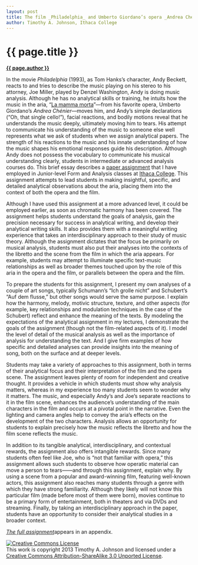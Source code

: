 ```yaml
---
layout: post
title: The film _Philadelphia_ and Umberto Giordano’s opera _Andrea Chénier_&#58; A Contextual Approach to Analytical Writing
author: Timothy A. Johnson, Ithaca College
---
```


{{ page.title }}
================

[**{{ page.author }}**](http://faculty.ithaca.edu/tjohnson/)

In the movie _Philadelphia_ (1993), as Tom Hanks’s character, Andy Beckett, reacts to and tries to describe the music playing on his stereo to his attorney, Joe Miller, played by Denzel Washington, Andy is doing music analysis. Although he has no analytical skills or training, he intuits how the music in the aria, “[La mamma morta](http://www.youtube.com/watch?v=ojKKCRLEdYM)”—from his favorite opera, Umberto Giordano’s _Andrea Chénier_—moves him, and Andy’s simple declarations (“Oh, that single cello!”), facial reactions, and bodily motions reveal that he understands the music deeply, ultimately moving him to tears. His attempt to communicate his understanding of the music to someone else well represents what we ask of students when we assign analytical papers. The strength of his reactions to the music and his innate understanding of how the music shapes his emotional responses guide his description. Although Andy does not possess the vocabulary to communicate his musical understanding clearly, students in intermediate or advanced analysis courses do. This brief essay describes a [paper assignment](johnson-appendix01.html) that I have employed in Junior-level Form and Analysis classes at [Ithaca College](http://www.ithaca.edu/music/). This assignment attempts to lead students in making insightful, specific, and detailed analytical observations about the aria, placing them into the context of both the opera and the film.

Although I have used this assignment at a more advanced level, it could be employed earlier, as soon as chromatic harmony has been covered. The assignment helps students understand the goals of analysis, gain the precision necessary for success in analytical writing, and develop their analytical writing skills. It also provides them with a meaningful writing experience that takes an interdisciplinary approach to their study of music theory. Although the assignment dictates that the focus be primarily on musical analysis, students must also put their analyses into the contexts of the libretto and the scene from the film in which the aria appears. For example, students may attempt to illuminate specific text-music relationships as well as broader themes touched upon by the role of this aria in the opera and the film, or parallels between the opera and the film.

To prepare the students for this assignment, I present my own analyses of a couple of art songs, typically Schumann’s “Ich grolle nicht” and Schubert’s “Auf dem flusse,” but other songs would serve the same purpose. I explain how the harmony, melody, motivic structure, texture, and other aspects (for example, key relationships and modulation techniques in the case of the Schubert) reflect and enhance the meaning of the texts. By modeling the expectations of the analytical assignment in my lectures, I demonstrate the goals of the assignment (though not the film-related aspects of it). I model the level of detail of the musical analysis as well as the importance of analysis for understanding the text. And I give firm examples of how specific and detailed analyses can provide insights into the meaning of song, both on the surface and at deeper levels.

Students may take a variety of approaches to this assignment, both in terms of their analytical focus and their interpretation of the film and the opera scene. The assignment leaves plenty of room for independent and creative thought. It provides a vehicle in which students must show why analysis matters, whereas in my experience too many students seem to wonder why it matters. The music, and especially Andy’s and Joe’s separate reactions to it in the film scene, enhances the audience’s understanding of the main characters in the film and occurs at a pivotal point in the narrative. Even the lighting and camera angles help to convey the aria’s effects on the development of the two characters. Analysis allows an opportunity for students to explain precisely how the music reflects the libretto and how the film scene reflects the music.

In addition to its tangible analytical, interdisciplinary, and contextual rewards, the assignment also offers intangible rewards. Since many students often feel like Joe, who is “not that familiar with opera,” this assignment allows such students to observe how operatic material can move a person to tears——and through this assignment, explain why. By using a scene from a popular and award-winning film, featuring well-known actors, this assignment also reaches many students through a genre with which they have strong familiarity. Although they likely will not know this particular film (made before most of them were born), movies continue to be a primary form of entertainment, both in theaters and via DVDs and streaming. Finally, by taking an interdisciplinary approach in the paper, students have an opportunity to consider their analytical studies in a broader context.

[_The full assignment_](johnson-appendix01.html)appears in an appendix. 

<a rel="license" href="http://creativecommons.org/licenses/by-sa/3.0/"><img alt="Creative Commons License" style="border-width:0" src="http://i.creativecommons.org/l/by-sa/3.0/88x31.png" /></a><br />This work is copyright 2013 Timothy A. Johnson and licensed under a <a rel="license" href="http://creativecommons.org/licenses/by-sa/3.0/">Creative Commons Attribution-ShareAlike 3.0 Unported License</a>.



